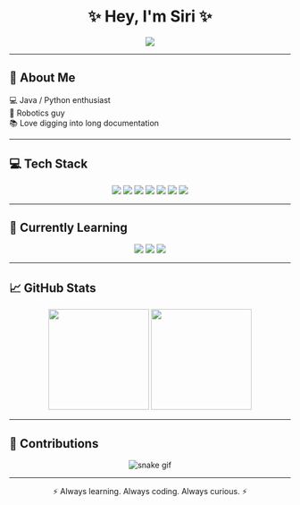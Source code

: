 <!-- Profile README -->

<h1 align="center">✨ Hey, I'm Siri ✨</h1>

<p align="center">
  <a href="https://git.io/typing-svg">
    <img src="https://readme-typing-svg.herokuapp.com?size=24&duration=4000&color=FF8C00&center=true&vCenter=true&width=500&lines=Student+Developer;Java+%26+Python+Enthusiast;Robotics+%7C+Builder+%7C+Coder;Lover+of+Clean+Code+%26+Docs" />
  </a>
</p>

---

## 🚀 About Me  
💻 Java / Python enthusiast  
🤖 Robotics guy  
📚 Love digging into long documentation  

---

## 💻 Tech Stack  
<p align="center">
  <a href="https://www.java.com"><img src="https://skillicons.dev/icons?i=java" /></a>
  <a href="https://www.python.org"><img src="https://skillicons.dev/icons?i=python" /></a>
  <a href="https://git-scm.com"><img src="https://skillicons.dev/icons?i=git" /></a>
  <a href="https://github.com"><img src="https://skillicons.dev/icons?i=github" /></a>
  <a href="https://code.visualstudio.com/"><img src="https://skillicons.dev/icons?i=vscode" /></a>
  <a href="https://www.jetbrains.com/idea/"><img src="https://skillicons.dev/icons?i=idea" /></a>
  <a href="https://daringfireball.net/projects/markdown/"><img src="https://skillicons.dev/icons?i=markdown" /></a>
</p>

---

## 🌱 Currently Learning  
<p align="center">
  <a href="https://developer.mozilla.org/en-US/docs/Web/JavaScript"><img src="https://skillicons.dev/icons?i=javascript" /></a>
  <a href="https://cplusplus.com/"><img src="https://skillicons.dev/icons?i=cpp" /></a>
  <a href="https://create.roblox.com/"><img src="https://skillicons.dev/icons?i=lua" /></a>
</p>

---

## 📈 GitHub Stats  

<p align="center">
  <img src="https://github-readme-stats.vercel.app/api?username=siriwastaken&show_icons=true&theme=tokyonight&hide_border=true&bg_color=0D1117&title_color=FF8C00&icon_color=FF8C00" height="180" />
  <img src="https://github-readme-stats.vercel.app/api/top-langs/?username=siriwastaken&layout=compact&theme=tokyonight&hide_border=true&bg_color=0D1117&title_color=FF8C00" height="180" />
</p>

---

## 🐍 Contributions  
<p align="center">
  <img src="https://github.com/siriwastaken/siriwastaken/blob/output/snake.svg" alt="snake gif"/>
</p>

---

<p align="center">⚡ Always learning. Always coding. Always curious. ⚡</p>
